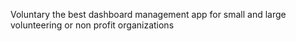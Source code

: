 Voluntary the best dashboard management app for small and large volunteering or non profit organizations
